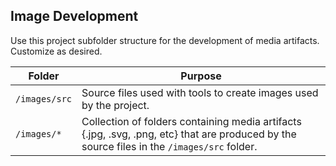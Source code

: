 ## Image Development
Use this project subfolder structure for the development of media artifacts. Customize as desired.

| Folder | Purpose |
| --- | --- |
| `/images/src` | Source files used with tools to create images used by the project. |
| `/images/*` | Collection of folders containing media artifacts {.jpg, .svg, .png, etc} that are produced by the source files in the `/images/src` folder. |




